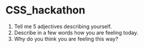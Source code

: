 # CSS_hackathon

1) Tell me 5 adjectives describing yourself.
2) Describe in a few words how you are feeling today.
3) Why do you think you are feeling this way?